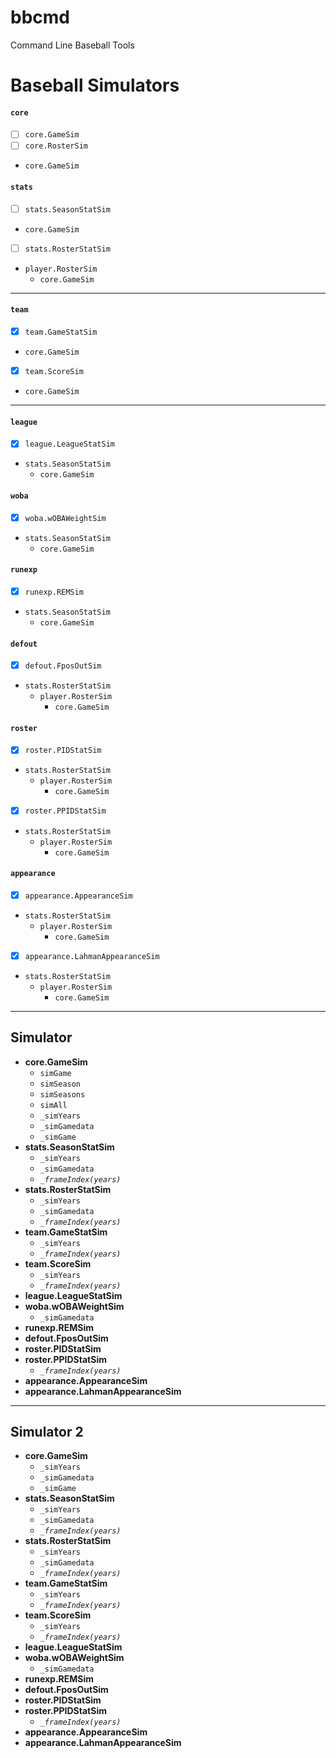 # bbcmd
Command Line Baseball Tools


# Baseball Simulators
#### `core`
- [ ] `core.GameSim`
- [ ] `core.RosterSim`
 * `core.GameSim`

#### `stats`
- [ ] `stats.SeasonStatSim`
 * `core.GameSim`
- [ ] `stats.RosterStatSim`
 * `player.RosterSim`
   * `core.GameSim`
****
#### `team`
- [x] `team.GameStatSim`
 * `core.GameSim`
- [x] `team.ScoreSim`
 * `core.GameSim`
****
#### `league`
- [x] `league.LeagueStatSim`
 * `stats.SeasonStatSim`
   * `core.GameSim`

#### `woba`
- [x] `woba.wOBAWeightSim`
 * `stats.SeasonStatSim`
   * `core.GameSim`

#### `runexp`
- [x] `runexp.REMSim`
 * `stats.SeasonStatSim`
   * `core.GameSim`

#### `defout`
- [x] `defout.FposOutSim`
 * `stats.RosterStatSim`
   * `player.RosterSim`
     * `core.GameSim`

#### `roster`
- [x] `roster.PIDStatSim`
 * `stats.RosterStatSim`
   * `player.RosterSim`
     * `core.GameSim`
- [x] `roster.PPIDStatSim`
 * `stats.RosterStatSim`
   * `player.RosterSim`
     * `core.GameSim`

#### `appearance`
- [x] `appearance.AppearanceSim`
 * `stats.RosterStatSim`
   * `player.RosterSim`
     * `core.GameSim`
- [x] `appearance.LahmanAppearanceSim`
 * `stats.RosterStatSim`
   * `player.RosterSim`
     * `core.GameSim`



****
## Simulator
* **core.GameSim**
  * `simGame`
  * `simSeason`
  * `simSeasons`
  * `simAll`
  * `_simYears`
  * `_simGamedata`
  * `_simGame`
* **stats.SeasonStatSim**
  * `_simYears`
  * `_simGamedata`
  * *`_frameIndex(years)`*
* **stats.RosterStatSim**
  * `_simYears`
  * `_simGamedata`
  * *`_frameIndex(years)`*
* **team.GameStatSim**
  * `_simYears`
  * *`_frameIndex(years)`*
* **team.ScoreSim**
  * `_simYears`
  * *`_frameIndex(years)`*
* **league.LeagueStatSim**
* **woba.wOBAWeightSim**
  * `_simGamedata`
* **runexp.REMSim**
* **defout.FposOutSim**
* **roster.PIDStatSim**
* **roster.PPIDStatSim**
  * *`_frameIndex(years)`*
* **appearance.AppearanceSim**
* **appearance.LahmanAppearanceSim**


****
## Simulator 2
* **core.GameSim**
  * `_simYears`
  * `_simGamedata`
  * `_simGame`
* **stats.SeasonStatSim**
  * `_simYears`
  * `_simGamedata`
  * *`_frameIndex(years)`*
* **stats.RosterStatSim**
  * `_simYears`
  * `_simGamedata`
  * *`_frameIndex(years)`*
* **team.GameStatSim**
  * `_simYears`
  * *`_frameIndex(years)`*
* **team.ScoreSim**
  * `_simYears`
  * *`_frameIndex(years)`*
* **league.LeagueStatSim**
* **woba.wOBAWeightSim**
  * `_simGamedata`
* **runexp.REMSim**
* **defout.FposOutSim**
* **roster.PIDStatSim**
* **roster.PPIDStatSim**
  * *`_frameIndex(years)`*
* **appearance.AppearanceSim**
* **appearance.LahmanAppearanceSim**
